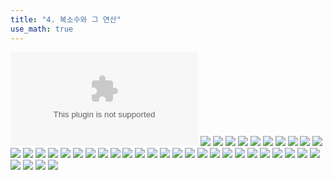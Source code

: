 ```yaml
---
title: "4. 복소수와 그 연산"
use_math: true
---
```

![](4.%20복소수와%20그%20연산.pptx)
<img src="/2025 공통수학1 ppt/4. 복소수와 그 연산/1.png"/>
<img src="/2025 공통수학1 ppt/4. 복소수와 그 연산/2.png"/>
<img src="/2025 공통수학1 ppt/4. 복소수와 그 연산/3.png"/>
<img src="/2025 공통수학1 ppt/4. 복소수와 그 연산/4.png"/>
<img src="/2025 공통수학1 ppt/4. 복소수와 그 연산/5.png"/>
<img src="/2025 공통수학1 ppt/4. 복소수와 그 연산/6.png"/>
<img src="/2025 공통수학1 ppt/4. 복소수와 그 연산/7.png"/>
<img src="/2025 공통수학1 ppt/4. 복소수와 그 연산/8.png"/>
<img src="/2025 공통수학1 ppt/4. 복소수와 그 연산/9.png"/>
<img src="/2025 공통수학1 ppt/4. 복소수와 그 연산/10.png"/>
<img src="/2025 공통수학1 ppt/4. 복소수와 그 연산/11.png"/>
<img src="/2025 공통수학1 ppt/4. 복소수와 그 연산/12.png"/>
<img src="/2025 공통수학1 ppt/4. 복소수와 그 연산/13.png"/>
<img src="/2025 공통수학1 ppt/4. 복소수와 그 연산/14.png"/>
<img src="/2025 공통수학1 ppt/4. 복소수와 그 연산/15.png"/>
<img src="/2025 공통수학1 ppt/4. 복소수와 그 연산/16.png"/>
<img src="/2025 공통수학1 ppt/4. 복소수와 그 연산/17.png"/>
<img src="/2025 공통수학1 ppt/4. 복소수와 그 연산/18.png"/>
<img src="/2025 공통수학1 ppt/4. 복소수와 그 연산/19.png"/>
<img src="/2025 공통수학1 ppt/4. 복소수와 그 연산/20.png"/>
<img src="/2025 공통수학1 ppt/4. 복소수와 그 연산/21.png"/>
<img src="/2025 공통수학1 ppt/4. 복소수와 그 연산/22.png"/>
<img src="/2025 공통수학1 ppt/4. 복소수와 그 연산/23.png"/>
<img src="/2025 공통수학1 ppt/4. 복소수와 그 연산/24.png"/>
<img src="/2025 공통수학1 ppt/4. 복소수와 그 연산/25.png"/>
<img src="/2025 공통수학1 ppt/4. 복소수와 그 연산/26.png"/>
<img src="/2025 공통수학1 ppt/4. 복소수와 그 연산/27.png"/>
<img src="/2025 공통수학1 ppt/4. 복소수와 그 연산/28.png"/>
<img src="/2025 공통수학1 ppt/4. 복소수와 그 연산/29.png"/>
<img src="/2025 공통수학1 ppt/4. 복소수와 그 연산/30.png"/>
<img src="/2025 공통수학1 ppt/4. 복소수와 그 연산/31.png"/>
<img src="/2025 공통수학1 ppt/4. 복소수와 그 연산/32.png"/>
<img src="/2025 공통수학1 ppt/4. 복소수와 그 연산/33.png"/>
<img src="/2025 공통수학1 ppt/4. 복소수와 그 연산/34.png"/>
<img src="/2025 공통수학1 ppt/4. 복소수와 그 연산/35.png"/>
<img src="/2025 공통수학1 ppt/4. 복소수와 그 연산/36.png"/>
<img src="/2025 공통수학1 ppt/4. 복소수와 그 연산/37.png"/>
<img src="/2025 공통수학1 ppt/4. 복소수와 그 연산/38.png"/>
<img src="/2025 공통수학1 ppt/4. 복소수와 그 연산/39.png"/>
